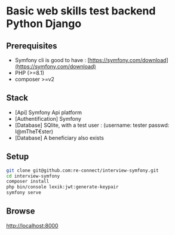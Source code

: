 # Basic web skills test backend Python Django

## Prerequisites

- Symfony cli is good to have : [https://symfony.com/download](https://symfony.com/download)
- PHP (>=8.1)
- composer >=v2

## Stack

- [Api] Symfony Api platform
- [Authentification] Symfony
- [Database] SQlite, with a test user : (username: tester passwd: I@mTheT€ster)
- [Database] A beneficiary also exists

## Setup

```bash
git clone git@github.com:re-connect/interview-symfony.git
cd interview-symfony
composer install
php bin/console lexik:jwt:generate-keypair
symfony serve
```

## Browse

[http://localhost:8000](http://localhost:8000)
